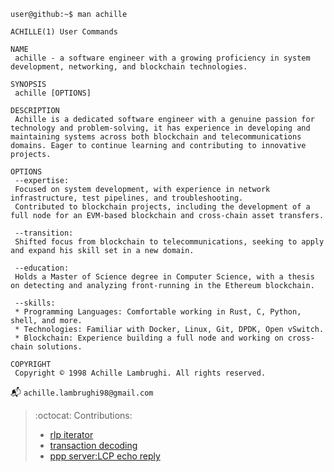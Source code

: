 ```
user@github:~$ man achille

ACHILLE(1) User Commands 

NAME
 achille - a software engineer with a growing proficiency in system development, networking, and blockchain technologies.

SYNOPSIS
 achille [OPTIONS]

DESCRIPTION
 Achille is a dedicated software engineer with a genuine passion for technology and problem-solving, it has experience in developing and maintaining systems across both blockchain and telecommunications domains. Eager to continue learning and contributing to innovative projects.

OPTIONS
 --expertise:
 Focused on system development, with experience in network infrastructure, test pipelines, and troubleshooting.
 Contributed to blockchain projects, including the development of a full node for an EVM-based blockchain and cross-chain asset transfers.

 --transition:
 Shifted focus from blockchain to telecommunications, seeking to apply and expand his skill set in a new domain.

 --education:
 Holds a Master of Science degree in Computer Science, with a thesis on detecting and analyzing front-running in the Ethereum blockchain.

 --skills:
 * Programming Languages: Comfortable working in Rust, C, Python, shell, and more.
 * Technologies: Familiar with Docker, Linux, Git, DPDK, Open vSwitch.
 * Blockchain: Experience building a full node and working on cross-chain solutions.

COPYRIGHT
 Copyright © 1998 Achille Lambrughi. All rights reserved.

```

📬 `achille.lambrughi98@gmail.com`

> :octocat: Contributions:
> - [rlp iterator](https://github.com/paritytech/parity-common/issues/761)
> - [transaction decoding](https://github.com/gakonst/ethers-rs/pull/2303)
> - [ppp server:LCP echo reply](https://github.com/accel-ppp/accel-ppp/issues/204)
